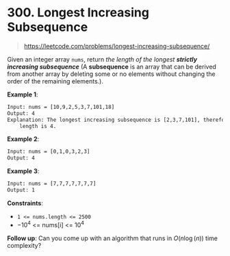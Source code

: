 # 300. Longest Increasing Subsequence

> <https://leetcode.com/problems/longest-increasing-subsequence/>

Given an integer array `nums`, return *the length of the longest
**strictly increasing subsequence*** (A **subsequence** is an array that can be
derived from another array by deleting some or no elements without changing the
order of the remaining elements.).

**Example 1**:

```txt
Input: nums = [10,9,2,5,3,7,101,18]
Output: 4
Explanation: The longest increasing subsequence is [2,3,7,101], therefore the
    length is 4.
```

**Example 2**:

```txt
Input: nums = [0,1,0,3,2,3]
Output: 4
```

**Example 3**:

```txt
Input: nums = [7,7,7,7,7,7,7]
Output: 1
```

**Constraints**:

- `1 <= nums.length <= 2500`
- $-10^4$ <= nums[i] <= $10^4$

**Follow up**: Can you come up with an algorithm that runs in $O(n\log(n))$
time complexity?
